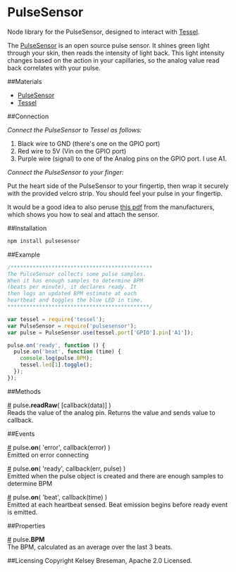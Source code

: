 PulseSensor
===========

Node library for the PulseSensor, designed to interact with [Tessel](tessel.io).

The [PulseSensor](pulsesensor.com) is an open source pulse sensor. It shines green light through your skin, then reads the intensity of light back. This light intensity changes based on the action in your capillaries, so the analog value read back correlates with your pulse.

##Materials

* [PulseSensor](http://www.adafruit.com/products/1093?&main_page=product_info&products_id=1093)
* [Tessel](tessel.io)

##Connection

*Connect the PulseSensor to Tessel as follows:*

1. Black wire to GND (there's one on the GPIO port)
1. Red wire to 5V (Vin on the GPIO port)
1. Purple wire (signal) to one of the Analog pins on the GPIO port. I use A1.

*Connect the PulseSensor to your finger:*

Put the heart side of the PulseSensor to your fingertip, then wrap it securely with the provided velcro strip. You should feel your pulse in your fingertip.

It would be a good idea to also peruse [this pdf](http://pulse-sensor.googlecode.com/files/PulseSensorAmpedGettingStartedGuide.pdf) from the manufacturers, which shows you how to seal and attach the sensor.

##Installation

```sh
npm install pulsesensor
```

##Example
```js
/*********************************************
The PulseSensor collects some pulse samples.
When it has enough samples to determine BPM
(beats per minute), it declares ready. It
then logs an updated BPM estimate at each
heartbeat and toggles the blue LED in time.
*********************************************/

var tessel = require('tessel');
var PulseSensor = require('pulsesensor');
var pulse = PulseSensor.use(tessel.port['GPIO'].pin['A1']);

pulse.on('ready', function () {
  pulse.on('beat', function (time) {
    console.log(pulse.BPM);
    tessel.led[1].toggle();
  });
});
```

##Methods

&#x20;<a href="#api-pulse-readRaw-callback-data" name="api-pulse-readRaw-callback-data">#</a> pulse<b>.readRaw</b>( [callback(data)] )  
Reads the value of the analog pin. Returns the value and sends value to callback.

##Events

&#x20;<a href="#api-pulse-on-error-callback-error" name="api-pulse-on-error-callback-error">#</a> pulse<b>.on</b>( 'error', callback(error) )  
Emitted on error connecting

&#x20;<a href="#api-pulse-on-ready-callback-err-pulse" name="api-pulse-on-ready-callback-err-pulse">#</a> pulse<b>.on</b>( 'ready', callback(err, pulse) )  
Emitted when the pulse object is created and there are enough samples to determine BPM

&#x20;<a href="#api-pulse-on-beat-callback-time" name="api-pulse-on-beat-callback-time">#</a> pulse<b>.on</b>( 'beat', callback(time) )  
Emitted at each heartbeat sensed. Beat emission begins before ready event is emitted.

##Properties

&#x20;<a href="#api-pulse-BPM" name="api-pulse-BPM">#</a> pulse<b>.BPM</b>  
The BPM, calculated as an average over the last 3 beats.

##Licensing
Copyright Kelsey Breseman, Apache 2.0 Licensed.
